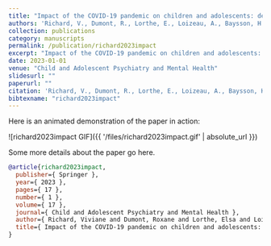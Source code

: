 ```yaml
---
title: "Impact of the COVID-19 pandemic on children and adolescents: determinants and association with quality of life and mental health—a cross-sectional study"
authors: 'Richard, V., Dumont, R., Lorthe, E., Loizeau, A., Baysson, H., Zaballa, M., Pennacchio, F., Barbe, R., Posfay-Barbe, K., Guessous, I. & others'
collection: publications
category: manuscripts
permalink: /publication/richard2023impact
excerpt: "Impact of the COVID-19 pandemic on children and adolescents: determinants and association with quality of life and mental health—a cross-sectional study"
date: 2023-01-01
venue: "Child and Adolescent Psychiatry and Mental Health"
slidesurl: ""
paperurl: ""
citation: 'Richard, V., Dumont, R., Lorthe, E., Loizeau, A., Baysson, H., Zaballa, M., Pennacchio, F., Barbe, R., Posfay-Barbe, K., Guessous, I. & others (2023). "Impact of the COVID-19 pandemic on children and adolescents: determinants and association with quality of life and mental health—a cross-sectional study." Child and Adolescent Psychiatry and Mental Health, 17(1). 17.'
bibtexname: "richard2023impact"
---
```


Here is an animated demonstration of the paper in action:

![richard2023impact GIF]({{ '/files/richard2023impact.gif' | absolute_url }})

Some more details about the paper go here.

```bibtex
@article{richard2023impact,
  publisher={ Springer },
  year={ 2023 },
  pages={ 17 },
  number={ 1 },
  volume={ 17 },
  journal={ Child and Adolescent Psychiatry and Mental Health },
  author={ Richard, Viviane and Dumont, Roxane and Lorthe, Elsa and Loizeau, Andrea and Baysson, H{\'e}l{\`e}ne and Zaballa, Mar{\'\i}a-Eugenia and Pennacchio, Francesco and Barbe, R{\'e}my P and Posfay-Barbe, Klara M and Guessous, Idris and others },
  title={ Impact of the COVID-19 pandemic on children and adolescents: determinants and association with quality of life and mental health—a cross-sectional study },
}
```
